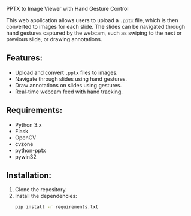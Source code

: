 PPTX to Image Viewer with Hand Gesture Control

This web application allows users to upload a `.pptx` file, which is then converted to images for each slide. The slides can be navigated through hand gestures captured by the webcam, such as swiping to the next or previous slide, or drawing annotations. 

## Features:
- Upload and convert `.pptx` files to images.
- Navigate through slides using hand gestures.
- Draw annotations on slides using gestures.
- Real-time webcam feed with hand tracking.

## Requirements:
- Python 3.x
- Flask
- OpenCV
- cvzone
- python-pptx
- pywin32

## Installation:
1. Clone the repository.
2. Install the dependencies:
   ```bash
   pip install -r requirements.txt
